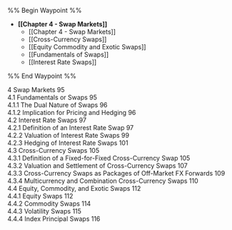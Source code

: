 %% Begin Waypoint %%
- **[[Chapter 4 - Swap Markets]]**
	- [[Chapter 4 - Swap Markets]]
	- [[Cross-Currency Swaps]]
	- [[Equity Commodity and Exotic Swaps]]
	- [[Fundamentals of Swaps]]
	- [[Interest Rate Swaps]]

%% End Waypoint %%

4 Swap Markets 95  
4.1 Fundamentals or Swaps 95   
4.1.1 The Dual Nature of Swaps 96   
4.1.2 Implication for Pricing and Hedging 96   
4.2 Interest Rate Swaps 97   
4.2.1 Definition of an Interest Rate Swap 97   
4.2.2 Valuation of Interest Rate Swaps 99   
4.2.3 Hedging of Interest Rate Swaps 101   
4.3 Cross-Currency Swaps 105   
4.3.1 Definition of a Fixed-for-Fixed Cross-Currency Swap 105   
4.3.2 Valuation and Settlement of Cross-Currency Swaps 107   
4.3.3 Cross-Currency Swaps as Packages of Off-Market FX Forwards 109   
4.3.4 Multicurrency and Combination Cross-Currency Swaps 110   
4.4 Equity, Commodity, and Exotic Swaps 112   
4.4.1 Equity Swaps 112   
4.4.2 Commodity Swaps 114   
4.4.3 Volatility Swaps 115   
4.4.4 Index Principal Swaps 116  
